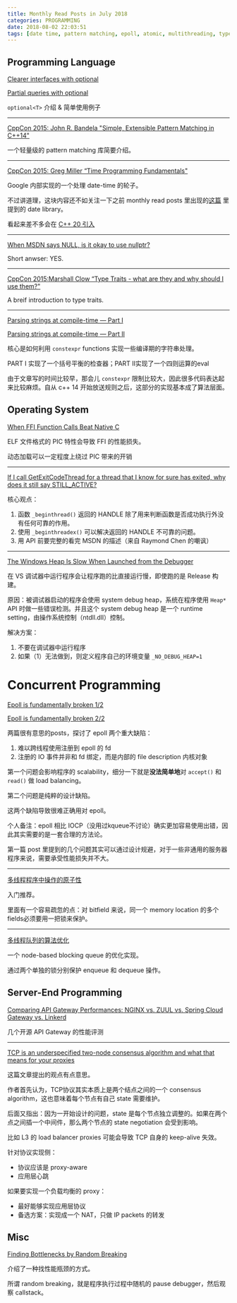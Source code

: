 ```yaml
---
title: Monthly Read Posts in July 2018
categories: PROGRAMMING
date: 2018-08-02 22:03:51
tags: [date time, pattern matching, epoll, atomic, multithreading, type traits, constexpr, TCP]
---
```

## Programming Language

[Clearer interfaces with optional<T>](https://www.fluentcpp.com/2016/11/24/clearer-interfaces-with-optionalt/)

[Partial queries with optional<T>](https://www.fluentcpp.com/2016/12/01/partial-queries-with-optionalt/)

`optional<T>` 介绍 & 简单使用例子

---

[CppCon 2015: John R. Bandela "Simple, Extensible Pattern Matching in C++14"](https://www.youtube.com/watch?v=9IVCVSwn-fI)

一个轻量级的 pattern matching 库简要介绍。

---

[CppCon 2015: Greg Miller “Time Programming Fundamentals"](https://www.youtube.com/watch?v=2rnIHsqABfM)

Google 内部实现的一个处理 date-time 的轮子。

不过讲道理，这块内容还不如关注一下之前 monthly read posts 里出现的[这篇](http://kingsamchen.github.io/2017/08/01/monthly-read-posts-in-july-2017/) 里提到的 date library。

看起来差不多会在 [C++ 20 引入](https://en.cppreference.com/w/cpp/chrono)

---

[When MSDN says NULL, is it okay to use nullptr?](https://blogs.msdn.microsoft.com/oldnewthing/20180307-00/?p=98175)

Short anwser: YES.

<!-- more -->

---
[CppCon 2015:Marshall Clow “Type Traits - what are they and why should I use them?"](https://www.youtube.com/watch?v=VvbTP_k_Df4)

A breif introduction to type traits.

---

[Parsing strings at compile-time — Part I](https://akrzemi1.wordpress.com/2011/05/11/parsing-strings-at-compile-time-part-i/)

[Parsing strings at compile-time — Part II](https://akrzemi1.wordpress.com/2011/05/20/parsing-strings-at-compile-time-part-ii/)

核心是如何利用 `constexpr` functions 实现一些编译期的字符串处理。

PART I 实现了一个括号平衡的检查器；PART II实现了一个四则运算的eval

由于文章写的时间比较早，那会儿 `constexpr` 限制比较大，因此很多代码表达起来比较麻烦。自从 c++ 14 开始放送规则之后，这部分的实现基本成了算法层面。

## Operating System

[When FFI Function Calls Beat Native C](http://nullprogram.com/blog/2018/05/27/)

ELF 文件格式的 PIC 特性会导致 FFI 的性能损失。

动态加载可以一定程度上绕过 PIC 带来的开销

---

[If I call GetExitCodeThread for a thread that I know for sure has exited, why does it still say STILL_ACTIVE?](https://blogs.msdn.microsoft.com/oldnewthing/20180302-00/?p=98145)

核心观点：
1. 函数 `_beginthread()` 返回的 HANDLE 除了用来判断函数是否成功执行外没有任何可靠的作用。
2. 使用 `_beginthreadex()` 可以解决返回的 HANDLE 不可靠的问题。
3. 用 API 前要完整的看完 MSDN 的描述（来自 Raymond Chen 的嘲讽）

---

[The Windows Heap Is Slow When Launched from the Debugger](http://preshing.com/20110717/the-windows-heap-is-slow-when-launched-from-the-debugger/)

在 VS 调试器中运行程序会让程序跑的比直接运行慢，即使跑的是 Release 构建。

原因：被调试器启动的程序会使用 system debug heap，系统在程序使用 `Heap*` API 时做一些错误检测。并且这个 system debug heap 是一个 runtime setting，由操作系统控制（ntdll.dll）控制。

解决方案：
1. 不要在调试器中运行程序
2. 如果（1）无法做到，则定义程序自己的环境变量 `_NO_DEBUG_HEAP=1`

# Concurrent Programming

[Epoll is fundamentally broken 1/2](https://idea.popcount.org/2017-02-20-epoll-is-fundamentally-broken-12/)

[Epoll is fundamentally broken 2/2](https://idea.popcount.org/2017-03-20-epoll-is-fundamentally-broken-22/)

两篇很有意思的posts，探讨了 epoll 两个重大缺陷：

1. 难以跨线程使用注册到 epoll 的 fd
2. 注册的 IO 事件并非和 fd 绑定，而是内部的 file description 内核对象

第一个问题会影响程序的 scalability，细分一下就是**没法简单地**对 `accept()` 和 `read()` 做 load balancing。

第二个问题是纯粹的设计缺陷。

这两个缺陷导致很难正确用对 epoll。

个人备注：epoll 相比 IOCP（没用过kqueue不讨论）确实更加容易使用出错，因此其实需要的是一套合理的方法论。

第一篇 post 里提到的几个问题其实可以通过设计规避，对于一些非通用的服务器程序来说，需要承受性能损失并不大。

---

[多线程程序中操作的原子性](http://www.parallellabs.com/2010/04/15/atomic-operation-in-multithreaded-application/)

入门推荐。

里面有一个容易疏忽的点：对 bitfield 来说，同一个 memory location 的多个 fields必须要用一把锁来保护。

---

[多线程队列的算法优化](http://www.parallellabs.com/2010/10/25/practical-concurrent-queue-algorithm/)

一个 node-based blocking queue 的优化实现。

通过两个单独的锁分别保护 enqueue 和 dequeue 操作。

## Server-End Programming

[Comparing API Gateway Performances: NGINX vs. ZUUL vs. Spring Cloud Gateway vs. Linkerd]( https://engineering.opsgenie.com/comparing-api-gateway-performances-nginx-vs-zuul-vs-spring-cloud-gateway-vs-linkerd-b2cc59c65369)

几个开源 API Gateway 的性能评测

---

[TCP is an underspecified two-node consensus algorithm and what that means for your proxies](https://morsmachine.dk/tcp-consensus)

这篇文章提出的观点有点意思。

作者首先认为，TCP协议其实本质上是两个结点之间的一个 consensus algorithm，这也意味着每个节点有自己 state 需要维护。

后面又指出：因为一开始设计的问题，state 是每个节点独立调整的。如果在两个点之间插一个中间件，那么两个节点的 state negotiation 会受到影响。

比如 L3 的 load balancer proxies 可能会导致 TCP 自身的 keep-alive 失效。

针对协议实现侧：
- 协议应该是 proxy-aware
- 应用层心跳

如果要实现一个负载均衡的 proxy：
- 最好能够实现应用层协议
- 备选方案：实现成一个 NAT，只做 IP packets 的转发

## Misc

[Finding Bottlenecks by Random Breaking](http://preshing.com/20110723/finding-bottlenecks-by-random-breaking/)

介绍了一种找性能瓶颈的方式。

所谓 random breaking，就是程序执行过程中随机的 pause debugger，然后观察 callstack。